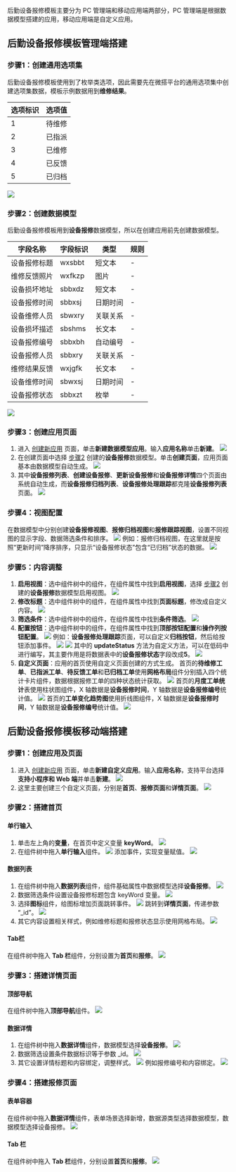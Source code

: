 后勤设备报修模板主要分为 PC 管理端和移动应用端两部分，PC 管理端是根据数据模型搭建的应用，移动应用端是自定义应用。

## 后勤设备报修模板管理端搭建
### 步骤1：创建通用选项集
后勤设备报修模板使用到了枚举类选项，因此需要先在微搭平台的通用选项集中创建选项集数据，模板示例数据用到**维修结果**。

| 选项标识 | 选项值  |
|---------|---------|
| 1 | 待维修 |
| 2 | 已指派 |
| 3 | 已维修 |
| 4 | 已反馈 |
| 5 | 已归档 |

![](https://qcloudimg.tencent-cloud.cn/raw/40cba54b27962088b86a0a00fd2b46dc.png)

[](id:step2)
### 步骤2：创建数据模型
后勤设备报修模板用到**设备报修**数据模型，所以在创建应用前先创建数据模型。

| 字段名称 | 字段标识 | 类型 | 规则 |
|---------|---------|---------|---------|
| 设备报修标题 | wxsbbt | 短文本 | - |
| 维修反馈照片 | wxfkzp | 图片 | - |
| 设备损坏地址 | sbbxdz | 短文本 | - |
| 设备报修时间 | sbbxsj | 日期时间 | - |
| 设备维修人员 | sbwxry | 关联关系 | - |
| 设备损坏描述 | sbshms | 长文本 | - |
| 设备报修编号 | sbbxbh | 自动编号 | - |
| 设备报修人员 | sbbxry | 关联关系 | - |
| 维修结果反馈 | wxjgfk | 长文本 | - |
| 设备维修时间 | sbwxsj | 日期时间 | - |
| 设备报修状态 | sbbxzt | 枚举 | - |

![](https://qcloudimg.tencent-cloud.cn/raw/76e5a7300d654110318a0b6d437f6d36.png)



### 步骤3：创建应用页面
1. 进入 [创建新应用](https://console.cloud.tencent.com/lowcode/create) 页面，单击**新建数据模型应用**。输入**应用名称**单击**新建**。
![](https://qcloudimg.tencent-cloud.cn/raw/9dcdb512160f24b583e409a892cb542a.png)  
2. 在创建页面中选择 [步骤2](#step2) 创建的**设备报修**数据模型。单击**创建页面**，应用页面基本由数据模型自动生成。
![](https://qcloudimg.tencent-cloud.cn/raw/32aec29438e700785814ff2cefee5500.png)
3. 其中**设备报修列表**、**创建设备报修**、**更新设备报修**和**设备报修详情**四个页面由系统自动生成，而**设备报修归档列表**、**设备报修处理跟踪**都克隆**设备报修列表**页面。
![](https://qcloudimg.tencent-cloud.cn/raw/db5fbb934df5c28f3083de84d0c33597.png)

### 步骤4：视图配置
在数据模型中分别创建**设备报修视图**、**报修归档视图**和**报修跟踪视图**，设置不同视图的显示字段、数据筛选条件和排序。
![](https://qcloudimg.tencent-cloud.cn/raw/82220208aa64296d9edb8ddbd419a488.png)
例如：报修归档视图，在这里就是按照“更新时间”降序排序，只显示“设备报修状态”包含“已归档”状态的数据。
![](	https://qcloudimg.tencent-cloud.cn/raw/19e4403ccd39a00814137a577adff8f0.png)

### 步骤5：内容调整
1. **启用视图**：选中组件树中的组件，在组件属性中找到**启用视图**，选择 [步骤2](#step2) 创建的**设备报修**数据模型启用视图。
![](https://qcloudimg.tencent-cloud.cn/raw/74e45933076e05cba1eeafc437c084c0.png)
2. **修改标题**：选中组件树中的组件，在组件属性中找到**页面标题**，修改成自定义内容。
![](https://qcloudimg.tencent-cloud.cn/raw/aa33722d545e0f9a06826231f6b25c0b.png)
3. **筛选条件**：选中组件树中的组件，在组件属性中找到**条件筛选**。
![](https://qcloudimg.tencent-cloud.cn/raw/5837deb23623b153fe5f4d2887d398b7.png)
4. **配置按钮**：选中组件树中的组件，在组件属性中找到**顶部按钮配置**和**操作列按钮配置**。
![](https://qcloudimg.tencent-cloud.cn/raw/22c5a6be90eb3ec133e6625af999f345.png)
例如：**设备报修处理跟踪**页面，可以自定义**归档按钮**，然后给按钮添加事件。
![](https://qcloudimg.tencent-cloud.cn/raw/1e1e19145a0712bfb489a297199b8970.png)
![](https://qcloudimg.tencent-cloud.cn/raw/e21dcd38a127c3687034154d87dfd134.png)
其中的 **updateStatus** 方法为自定义方法，可以在低码中进行编写，其主要作用是将数据表中的**设备报修状态**字段改成**5**。
![](https://qcloudimg.tencent-cloud.cn/raw/5dd2666a43c5d2242367b04ee09eccc7.png)
5. **自定义页面**：应用的首页使用自定义页面创建的方式生成。
首页的**待维修工单**、**已指派工单**、**待反馈工单**和**已归档工单**使用**网格布局**组件分别插入四个统计卡片组件，数据根据报修工单的四种状态统计获取。
![](https://qcloudimg.tencent-cloud.cn/raw/42e400690f6c041f98daf7625a304381.png)
首页的**月度工单统计**表使用柱状图组件，X 轴数据是**设备报修时间**，Y 轴数据是**设备报修编号**统计值。
![](https://qcloudimg.tencent-cloud.cn/raw/92a935fe9789313899082cddb73ab645.png)
首页的**工单变化趋势图**使用折线图组件，X 轴数据是**设备报修时间**，Y 轴数据是**设备报修编号**统计值。
![](https://qcloudimg.tencent-cloud.cn/raw/c09822191d9516f0fbfe01262e7f85da.png)


## 后勤设备报修模板移动端搭建
### 步骤1：创建应用及页面
1. 进入 [创建新应用](https://console.cloud.tencent.com/lowcode/create) 页面，单击**新建自定义应用**。输入**应用名称**，支持平台选择**支持小程序和 Web 端**并单击**新建**。
![](https://qcloudimg.tencent-cloud.cn/raw/37d9ac308cc5ad8bf4b7ccfe5c2be36c.png)
2. 这里主要创建三个自定义页面，分别是**首页**、**报修页面**和**详情页面**。
![](https://qcloudimg.tencent-cloud.cn/raw/53c244f3c7aff20cd8bac4444a591a39.png)

### 步骤2：搭建首页
#### 单行输入
1. 单击左上角的**变量**，在首页中定义变量 **keyWord**。
![](https://qcloudimg.tencent-cloud.cn/raw/58c8c2c126481daba9e3f825b0f0d69f.png)
2. 在组件树中拖入**单行输入**组件。
![](https://qcloudimg.tencent-cloud.cn/raw/d095fea9d8152d9959a25f82837a0eb9.png)
添加事件，实现变量赋值。
![](https://qcloudimg.tencent-cloud.cn/raw/76fecf6225a19c12e545c2bfd92e6c92.png)

#### 数据列表
1. 在组件树中拖入**数据列表**组件，组件基础属性中数据模型选择**设备报修**。
![](https://qcloudimg.tencent-cloud.cn/raw/5142a23a4854094045b6b657bd75ae74.png)
2. 数据筛选条件设置设备报修标题包含 keyWord 变量。
![](https://qcloudimg.tencent-cloud.cn/raw/782cbc2b0da873d50e3368ca4737cd1b.png)
3. 选择**图标**组件，给图标增加页面跳转事件。
![](https://qcloudimg.tencent-cloud.cn/raw/9affd7cb031492f6d094c25ee05ae56c.png)
跳转到**详情页面**，传递参数 “\_id”。
![](https://qcloudimg.tencent-cloud.cn/raw/e0408f50f321bf844fb88bbc13afc62a.png)
4. 其它内容设置相关样式，例如维修标题和报修状态显示使用网格布局。
![](https://qcloudimg.tencent-cloud.cn/raw/d8c50600f59f55ceab01e7f137d35d7f.png)

#### Tab栏
在组件树中拖入 **Tab 栏**组件，分别设置为**首页**和**报修**。
![](https://qcloudimg.tencent-cloud.cn/raw/484dbdd672b765ffefb45c5ae3100598.png)


### 步骤3：搭建详情页面
#### 顶部导航
在组件树中拖入**顶部导航**组件。
![](https://qcloudimg.tencent-cloud.cn/raw/4b427485af0a40f497646a0f2824dd23.png)

#### 数据详情
1. 在组件树中拖入**数据详情**组件，数据模型选择**设备报修**。
![](https://qcloudimg.tencent-cloud.cn/raw/b5127a57da79d57f1f73b92e8691d5f2.png)
2. 数据筛选设置条件数据标识等于参数 \_id。
![](https://qcloudimg.tencent-cloud.cn/raw/d67cf5c396402fa4ea5b025fa9616493.png)
3. 其它设置详情标题和内容绑定，调整样式。
![](https://qcloudimg.tencent-cloud.cn/raw/2d3236793915772d503a38b77ef874a6.png)
例如报修编号和内容绑定。
![](https://qcloudimg.tencent-cloud.cn/raw/089f690324dab7308d9aa689990493cc.png)

### 步骤4：搭建报修页面
#### 表单容器
在组件树中拖入**数据详情**组件，表单场景选择新增，数据源类型选择数据模型，数据模型选择设备报修。
![](https://qcloudimg.tencent-cloud.cn/raw/5001f199b87523583f6bef90cc57d22d.png)

#### Tab 栏
在组件树中拖入 **Tab 栏**组件，分别设置**首页**和**报修**。
![](https://qcloudimg.tencent-cloud.cn/raw/c291220e8e8869cac287cd7ef96d3443.png)

